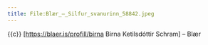 ```yaml
---
title: File:Blær_–_Silfur_svanurinn_58842.jpeg
---
```


{{c}} [https://blaer.is/profill/birna Birna Ketilsdóttir Schram] – Blær
